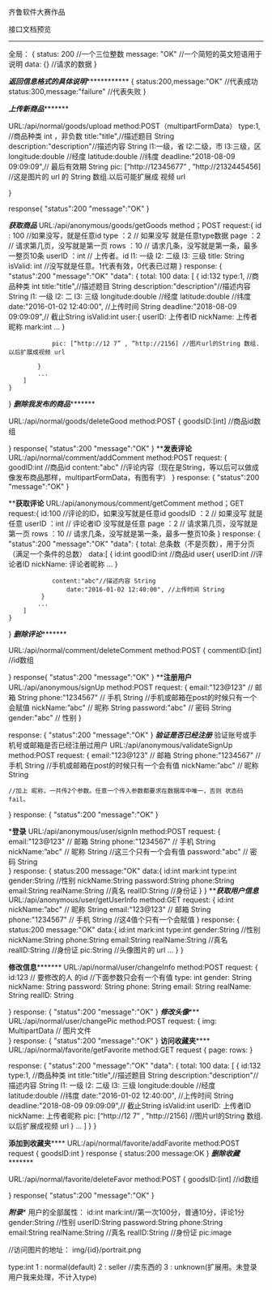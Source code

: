 齐鲁软件大赛作品

接口文档预览
********************************************************
全局：
{
	status: 200    //一个三位整数
	message: "OK"  //一个简短的英文短语用于说明
	data: {}       //请求的数据
}

***********返回信息格式的具体说明***********************
{
	status:200,message:"OK"     				//代表成功
	status:300,message:"failure"  				//代表失败
}

*******************上传新商品**************************

URL:/api/normal/goods/upload
method:POST（multipartFormData）
    type:1, //商品种类 int ，非负数
    title:"title",//描述题目 String
    description:"description"//描述内容 String
    l1:一级，省
    l2:二级，市
    l3:三级，区
    longitude:double  //经度
    latitude:double   //纬度
    deadline:"2018-08-09 09:09:09",// 最后有效期 String
    pic: [“http://12345677” , ”http://2132445456] //这是图片的 url 的 String 数组.以后可能扩展成 视频 url

}

response{
	"status":200
	"message":"OK"
}

***********************获取商品***********************
URL:/api/anonymous/goods/getGoods
method；POST
request:{
	id : 100  //如果没写，就是任意id
	type ：2  // 如果没写 就是任意type数据
	page ：2  // 请求第几页，没写就是第一页
	rows ：10 // 请求几条，没写就是第一条，最多一整页10条
	userID ：int // 上传者。id
	l1: 一级
	l2: 二级
	l3: 三级
	title: String
	isValid: int //没写就是任意。1代表有效，0代表已过期
}
response:
{
	"status":200
	"message":"OK"
	"data":
	{
		total: 100
		data: [
			{
			    id:132
			    type:1, //商品种类 int 
			    title:"title",//描述题目 String
			    description:"description"//描述内容 String
			    l1: 一级
			    l2: 二
			    l3: 三级
			    longitude:double  //经度
  			    latitude:double   //纬度
			    date:"2016-01-02 12:40:00", //上传时间 String
			    deadline:"2018-08-09 09:09:09",//  截止String
			    isValid:int
			    user:{
				userID: 上传者ID
				nickName: 上传者昵称
			   	mark:int
				...
			    }
			 
			    pic: [“http://12 7” , ”http://2156] //图片url的String 数组.以后扩展成视频 url
			    
		    }
		    ...
		]
	}
}
*******************删除我发布的商品**************************

URL:/api/normal/goods/deleteGood
method:POST
{
	goodsID:[int]    //商品id数组
	
}
response{
	"status":200
	"message":"OK"
}
************************发表评论**********************
URL:/api/normal/comment/addComment
method:POST
request:
{
	goodID:int     //商品id
	content:"abc"  //评论内容（现在是String，等以后可以做成像发布商品那样，multipartFormData，有图有字）
}
response:
{
	"status":200
	"message":"OK"
}

************************获取评论**********************
URL:/api/anonymous/comment/getComment
method；GET
request:{
	id:100  //评论的ID，如果没写就是任意id
   	goodsID ：2  // 如果没写 就是任意
	userID ：int  // 评论者ID 没写就是任意
	page ：2  // 请求第几页，没写就是第一页
  	rows ：10 // 请求几条，没写就是第一条，最多一整页10条
}
response:
{
	"status":200
	"message":"OK"
	"data":
	{
		total: 总条数（不是页数），用于分页（满足一个条件的总数）
		data:[
			{
			    id:int 
			    goodID:int //商品id
			    user{
			        userID:int //评论者ID
			        nickName: 评论者昵称
			    ...
			    }
		
			    
			    content:"abc"//描述内容 String
    			    date:"2016-01-02 12:40:00", //上传时间 String
			 }
		    ...
		]
	}
}
*******************删除评论**************************

URL:/api/normal/comment/deleteComment
method:POST
{
	commentID:[int]    //id数组
	
}
response{
	"status":200
	"message":"OK"
}
************************注册用户**********************
URL:/api/anonymous/signUp
method:POST
request:
{
	email:"123@123" // 邮箱 String
	phone:"1234567" // 手机 String	//手机或邮箱在post的时候只有一个会赋值
	nickName:”abc"  // 昵称 String 
	password:"abc"  // 密码 String
	gender:"abc" // 性别
}

response:
{
	"status":200
	"message":"OK"
}
*********************验证是否已经注册*********************
验证账号或手机号或邮箱是否已经注册过用户
URL:/api/anonymous/validateSignUp
method:POST
request:
{
	email:"123@123" // 邮箱 String
	phone:"1234567" // 手机 String
	//手机或邮箱在post的时候只有一个会有值
	nickName:”abc"  // 昵称 String 
	
	//加上 昵称，一共传2个参数。任意一个传入参数都要求在数据库中唯一，否则 状态码  fail。
	
}
response:
{
	"status":200
	"message":"OK"
}

***************************登录**************************
URL:/api/anonymous/user/signIn
method:POST
request:
{
	email:"123@123" // 邮箱 String
	phone:"1234567" // 手机 String
	nickName:”abc"  // 昵称 String
	//这三个只有一个会有值
	password:"abc"  // 密码  	String	
}
response:
{
	status:200
	message:"OK"
	data:{
		id:int
		mark:int
		type:int 
		gender:String //性别
		nickName:String
		password:String
		phone:String
		email:String
		realName:String //真名
		realID:String   //身份证
	}
}
***********************获取用户信息*********************
URL:/api/anonymous/user/getUserInfo
method:GET
request:
{
	id:int
	nickName:”abc"  // 昵称 String
	email:"123@123" // 邮箱 String
	phone:"1234567" // 手机 String
	//这4值个只有一个会赋值
}
response:
{
	status:200
	message:"OK"
	data:{
		id:int
		mark:int
		type:int 
		gender:String //性别
		nickName:String
		phone:String
		email:String
		realName:String //真名
		realID:String   //身份证
		pic:String //头像图片的 url
		...
	}
}

********************修改信息***************************
URL:/api/normal/user/changeInfo
method:POST
request:
{
	id:123 // 要修改的人 的id
	//下面参数只会有一个有值
	type: int 
	gender: String
	nickName: String
	password: String
	phone: String
	email: String
	realName: String
	realID: String
	
}
response:
{
	"status":200
	"message":"OK"
}
***********************修改头像**************************
URL:/api/normal/user/changePic
method:POST
request:
{
	img: MultipartData   // 图片文件	
}
response:
{
	"status":200
	"message":"OK"
}
**********************访问收藏夹**************************
URL:/api/normal/favorite/getFavorite
method:GET
request {
	page:
	rows:
}

response:
{
	"status":200
	"message":"OK"
	"data":
	{
		total: 100
		data: [
			{
			    id:132
			    type:1, //商品种类 int 
			    title:"title",//描述题目 String
			    description:"description"//描述内容 String
			    l1: 一级
			    l2: 二级
			    l3: 三级
			    longitude:double  //经度
  			    latitude:double   //纬度
			    date:"2016-01-02 12:40:00", //上传时间 String
			    deadline:"2018-08-09 09:09:09",//  截止String
			    isValid:int
			    userID: 上传者ID
			    nickName: 上传者昵称
			    pic: [“http://12 7” , ”http://2156] //图片url的String 数组.以后扩展成视频 url
		    }
		    ...
		]
	}
}

**********************添加到收藏夹**************************
URL:/api/normal/favorite/addFavorite
method:POST
request {
	goodsID:int
}
response {
	status:200
	message:OK
}
*******************删除收藏**************************

URL:/api/normal/favorite/deleteFavor
method:POST
{
	goodsID:[int]    //id数组
	
}
response{
	"status":200
	"message":"OK"
}



***************************附录****************************
用户的全部属性：
id:int
mark:int//第一次100分，普通10分，评论1分
gender:String //性别
userID:String
password:String
phone:String
email:String
realName:String //真名
realID:String   //身份证
pic:image

//访问图片的地址：
img/{id}/portrait.png

type:int 
1 : normal(default)
2 : seller //卖东西的
3 : unknown(扩展用。未登录用户我来处理，不计入type)
